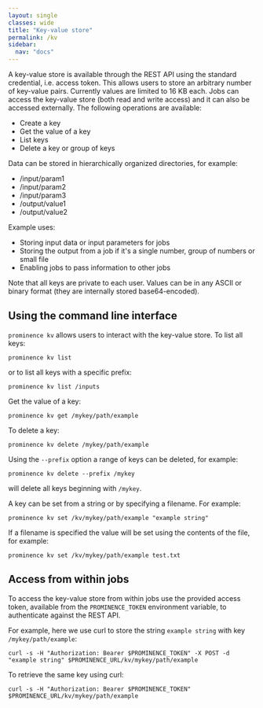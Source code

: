 ```yaml
---
layout: single
classes: wide
title: "Key-value store"
permalink: /kv
sidebar:
  nav: "docs"
---
```


A key-value store is available through the REST API using the standard credential, i.e. access token.
This allows users to
store an arbitrary number of key-value pairs. Currently values are limited to 16 KB each. Jobs can access the key-value store (both read and write access)
and it can also be accessed externally. The following operations are available:
* Create a key
* Get the value of a key
* List keys
* Delete a key or group of keys

Data can be stored in hierarchically organized directories, for example:
* /input/param1
* /input/param2
* /input/param3
* /output/value1
* /output/value2

Example uses:
* Storing input data or input parameters for jobs
* Storing the output from a job if it's a single number, group of numbers or small file
* Enabling jobs to pass information to other jobs

Note that all keys are private to each user. Values can be in any ASCII or binary format (they are internally stored base64-encoded).

## Using the command line interface
`prominence kv` allows users to interact with the key-value store. To list all keys:
```
prominence kv list
```
or to list all keys with a specific prefix:
```
prominence kv list /inputs
```
Get the value of a key:
```
prominence kv get /mykey/path/example
```
To delete a key:
```
prominence kv delete /mykey/path/example
```
Using the `--prefix` option a range of keys can be deleted, for example:
```
prominence kv delete --prefix /mykey
```
will delete all keys beginning with `/mykey`.

A key can be set from a string or by specifying a filename. For example:
```
prominence kv set /kv/mykey/path/example "example string"
```
If a filename is specified the value will be set using the contents of the file, for example:
```
prominence kv set /kv/mykey/path/example test.txt
```

## Access from within jobs
To access the key-value store from within jobs use the provided access token, available from the `PROMINENCE_TOKEN` environment variable,
to authenticate against the REST API.

For example, here we use curl to store the string `example string` with key `/mykey/path/example`:
```
curl -s -H "Authorization: Bearer $PROMINENCE_TOKEN" -X POST -d "example string" $PROMINENCE_URL/kv/mykey/path/example
```
To retrieve the same key using curl:
```
curl -s -H "Authorization: Bearer $PROMINENCE_TOKEN" $PROMINENCE_URL/kv/mykey/path/example
```


